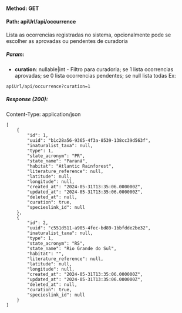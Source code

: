 #### Method: **GET**
#### Path: **apiUrl/api/occurrence**
Lista as ocorrencias registradas no sistema, opcionalmente pode se escolher as aprovadas ou pendentes de curadoria

##### Param:
*   **curation**: nullable|int - Filtro para curadoria; se 1 lista ocorrencias aprovadas; se 0 lista ocorrencias pendentes; se null lista todas
Ex:
```
apiUrl/api/occurrence?curation=1
```

##### Response (200):
Content-Type: application/json
```
[
	{
		"id": 1,
		"uuid": "b1c28a56-9365-4f3a-8539-138cc39d563f",
		"inaturalist_taxa": null,
		"type": 1,
		"state_acronym": "PR",
		"state_name": "Paraná",
		"habitat": "Atlantic Rainforest",
		"literature_reference": null,
		"latitude": null,
		"longitude": null,
		"created_at": "2024-05-31T13:35:06.000000Z",
		"updated_at": "2024-05-31T13:35:06.000000Z",
		"deleted_at": null,
		"curation": true,
		"specieslink_id": null
	},
	{
		"id": 2,
		"uuid": "c551d511-a905-4fec-bd89-1bbfdde2be32",
		"inaturalist_taxa": null,
		"type": 1,
		"state_acronym": "RS",
		"state_name": "Rio Grande do Sul",
		"habitat": "",
		"literature_reference": null,
		"latitude": null,
		"longitude": null,
		"created_at": "2024-05-31T13:35:06.000000Z",
		"updated_at": "2024-05-31T13:35:06.000000Z",
		"deleted_at": null,
		"curation": true,
		"specieslink_id": null
	}
]
```
